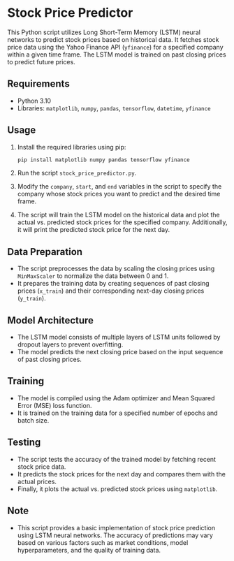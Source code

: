 # Stock Price Predictor

This Python script utilizes Long Short-Term Memory (LSTM) neural networks to predict stock prices based on historical data. 
It fetches stock price data using the Yahoo Finance API (`yfinance`) for a specified company within a given time frame. 
The LSTM model is trained on past closing prices to predict future prices.

## Requirements

- Python 3.10
- Libraries: `matplotlib`, `numpy`, `pandas`, `tensorflow`, `datetime`, `yfinance`

## Usage

1. Install the required libraries using pip:

   ```bash
   pip install matplotlib numpy pandas tensorflow yfinance
2. Run the script `stock_price_predictor.py`.
3. Modify the `company`, `start`, and `end` variables in the script to specify the company whose stock prices you want to predict and the desired time frame.
4. The script will train the LSTM model on the historical data and plot the actual vs. predicted stock prices for the specified company. Additionally, it will print the predicted stock price for the next day.

## Data Preparation

- The script preprocesses the data by scaling the closing prices using `MinMaxScaler` to normalize the data between 0 and 1.
- It prepares the training data by creating sequences of past closing prices (`x_train`) and their corresponding next-day closing prices (`y_train`).

## Model Architecture

- The LSTM model consists of multiple layers of LSTM units followed by dropout layers to prevent overfitting.
- The model predicts the next closing price based on the input sequence of past closing prices.

## Training

- The model is compiled using the Adam optimizer and Mean Squared Error (MSE) loss function.
- It is trained on the training data for a specified number of epochs and batch size.

## Testing

- The script tests the accuracy of the trained model by fetching recent stock price data.
- It predicts the stock prices for the next day and compares them with the actual prices.
- Finally, it plots the actual vs. predicted stock prices using `matplotlib`.


## Note

- This script provides a basic implementation of stock price prediction using LSTM neural networks. The accuracy of predictions may vary based on various factors such as market conditions, model hyperparameters, and the quality of training data.
